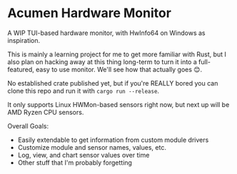 # Acumen Hardware Monitor

A WIP TUI-based hardware monitor, with HwInfo64 on Windows as inspiration.

This is mainly a learning project for me to get more familiar with Rust, but I also plan on hacking
away at this thing long-term to turn it into a full-featured, easy to use monitor. We'll see how that actually
goes 😊.

No established crate published yet, but if you're REALLY bored you can clone this repo and run it with `cargo run --release`.

It only supports Linux HWMon-based sensors right now, but next up will be AMD Ryzen CPU sensors.

Overall Goals:

* Easily extendable to get information from custom module drivers
* Customize module and sensor names, values, etc.
* Log, view, and chart sensor values over time
* Other stuff that I'm probably forgetting
